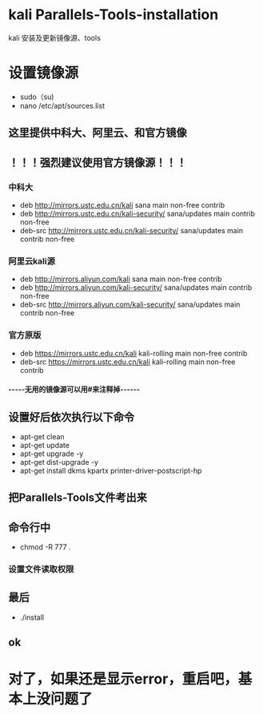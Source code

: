 
# kali Parallels-Tools-installation
kali 安装及更新镜像源、tools


# 设置镜像源
- sudo（su)
- nano /etc/apt/sources.list
## 这里提供中科大、阿里云、和官方镜像
## ！！！强烈建议使用官方镜像源！！！
### 中科大
- deb http://mirrors.ustc.edu.cn/kali sana main non-free contrib 
- deb http://mirrors.ustc.edu.cn/kali-security/ sana/updates main contrib non-free 
- deb-src http://mirrors.ustc.edu.cn/kali-security/ sana/updates main contrib non-free
### 阿里云kali源 
- deb http://mirrors.aliyun.com/kali sana main non-free contrib 
- deb http://mirrors.aliyun.com/kali-security/ sana/updates main contrib non-free 
- deb-src http://mirrors.aliyun.com/kali-security/ sana/updates main contrib non-free

### 官方原版

- deb https://mirrors.ustc.edu.cn/kali kali-rolling main non-free contrib
- deb-src https://mirrors.ustc.edu.cn/kali kali-rolling main non-free contrib

#### -----无用的镜像源可以用#来注释掉------

## 设置好后依次执行以下命令


- apt-get clean
- apt-get update
- apt-get upgrade -y
- apt-get dist-upgrade -y
- apt-get install dkms kpartx printer-driver-postscript-hp


## 把Parallels-Tools文件考出来

## 命令行中

- chmod -R 777 .
### 设置文件读取权限


## 最后
- ./install

## ok

# 对了，如果还是显示error，重启吧，基本上没问题了
